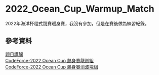 # 2022_Ocean_Cup_Warmup_Match

2022年海洋杯程式競賽暖身賽，我沒有參加，但是在賽後做為練習紀錄。  

## 參考資料

[題目講解](https://hackmd.io/@OceanCup/editorial2022)  
[CodeForce-2022 Ocean Cup 熱身賽龍崗組](https://codeforces.com/gym/385529)  
[CodeForce-2022 Ocean Cup 熱身賽消波塊組](https://codeforces.com/gym/384996)  

